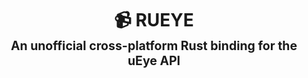 <div align="center">
<h1>📹 RUEYE<br>
<sup><sub>An unofficial cross-platform Rust binding for the uEye API</sub></sup>
</h1>
</div>


